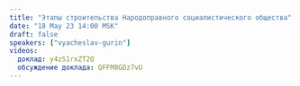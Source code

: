 ```yaml
---
title: "Этапы строительства Народоправного социалистического общества"
date: "18 May 23 14:00 MSK"
draft: false
speakers: ["vyacheslav-gurin"]
videos:
  доклад: y4zS1rxZT2Q
  обсуждение доклада: QFFM8GDz7vU
---
```


